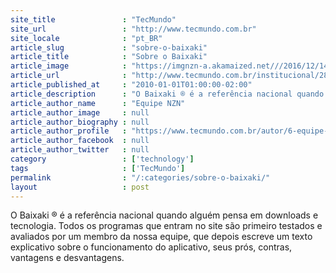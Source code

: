```yaml
---
site_title               : "TecMundo"
site_url                 : "http://www.tecmundo.com.br"
site_locale              : "pt_BR"
article_slug             : "sobre-o-baixaki"
article_title            : "Sobre o Baixaki"
article_image            : "https://imgnzn-a.akamaized.net///2016/12/14/14150330270211-t1200x480.jpg"
article_url              : "http://www.tecmundo.com.br/institucional/284-sobre-o-baixaki.htm"
article_published_at     : "2010-01-01T01:00:00-02:00"
article_description      : "O Baixaki ® é a referência nacional quando alguém pensa em downloads e tecnologia. Todos os programas que entram no site são primeiro testados e avaliados por um membro da nossa equipe, que depois escreve um texto explicativo sobre o funcionamento do aplicativo, seus prós, contras, vantagens e desvantagens."
article_author_name      : "Equipe NZN"
article_author_image     : null
article_author_biography : null
article_author_profile   : "https://www.tecmundo.com.br/autor/6-equipe-nzn/"
article_author_facebook  : null
article_author_twitter   : null
category                 : ['technology']
tags                     : ['TecMundo']
permalink                : "/:categories/sobre-o-baixaki/"
layout                   : post
---
```


O Baixaki ® é a referência nacional quando alguém pensa em downloads e tecnologia. Todos os programas que entram no site são primeiro testados e avaliados por um membro da nossa equipe, que depois escreve um texto explicativo sobre o funcionamento do aplicativo, seus prós, contras, vantagens e desvantagens.
